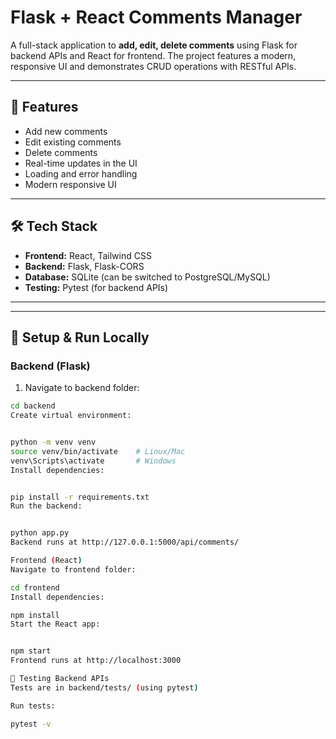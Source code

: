 # Flask + React Comments Manager

A full-stack application to **add, edit, delete comments** using Flask for backend APIs and React for frontend. The project features a modern, responsive UI and demonstrates CRUD operations with RESTful APIs.

---

## 📝 Features

- Add new comments
- Edit existing comments
- Delete comments
- Real-time updates in the UI
- Loading and error handling
- Modern responsive UI

---

## 🛠 Tech Stack

- **Frontend:** React, Tailwind CSS
- **Backend:** Flask, Flask-CORS
- **Database:** SQLite (can be switched to PostgreSQL/MySQL)
- **Testing:** Pytest (for backend APIs)

---

---

## 🚀 Setup & Run Locally

### Backend (Flask)

1. Navigate to backend folder:
```bash
cd backend
Create virtual environment:


python -m venv venv
source venv/bin/activate    # Linux/Mac
venv\Scripts\activate       # Windows
Install dependencies:


pip install -r requirements.txt
Run the backend:


python app.py
Backend runs at http://127.0.0.1:5000/api/comments/

Frontend (React)
Navigate to frontend folder:

cd frontend
Install dependencies:

npm install
Start the React app:


npm start
Frontend runs at http://localhost:3000

🧪 Testing Backend APIs
Tests are in backend/tests/ (using pytest)

Run tests:

pytest -v

